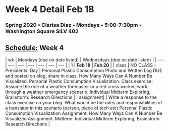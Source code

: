 # Week 4 Detail Feb 18

### Spring 2020 • Clarisa Diaz • Mondays • 5:00-7:30pm • Washington Square SILV 402

## [Schedule:](./) Week 4

| wk | Mondays \(due on date listed\) | Wednesdays \(due on date listed\) |
| --- | --- | --- | --- | --- | --- | --- |
| 1 | **Feb 18** | **Feb 20** |
| class | NO CLASS - Presidents' Day | Personal Plastic Consumption Photo and Written Log DUE and posted on blog, share in class. How Many Ways Can A Number Be Visualized. Personal Plastic Consumption Visualization. Class exercise: Assume the role of a weather forecaster or a red cross worker, work through a weather emergency scenario. Individual Midterm Exploring, Brainstorm: Research Directions |
| assignment|   | Write a response to the class exercise on your blog. What would be the roles and responsibilities of a translator in this scenario (person, piece of tech etc) Personal Plastic Consumption Visualization Assignment, How Many Ways Can A Number Be Visualized Assignment.  Midterm:  Individual Midterm Exploring, Brainstorm Research Directions  |
